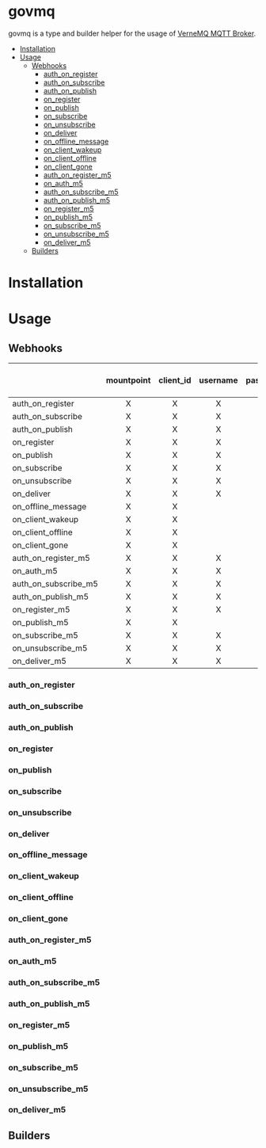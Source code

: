 # govmq

govmq is a type and builder helper for the usage of [VerneMQ MQTT Broker](https://vernemq.com, "VerneMQ Homepage").

- [Installation](#installation)
- [Usage](#usage)
  - [Webhooks](#webhooks)
    - [auth_on_register](#auth_on_register)
    - [auth_on_subscribe](#auth_on_subscribe)
    - [auth_on_publish](#auth_on_publish)
    - [on_register](#on_register)
    - [on_publish](#on_publish)
    - [on_subscribe](#on_subscribe)
    - [on_unsubscribe](#on_unsubscribe)
    - [on_deliver](#on_deliver)
    - [on_offline_message](#on_offline_message)
    - [on_client_wakeup](#on_client_wakeup)
    - [on_client_offline](#on_client_offline)
    - [on_client_gone](#on_client_gone)
    - [auth_on_register_m5](#auth_on_register_m5)
    - [on_auth_m5](#on_auth_m5)
    - [auth_on_subscribe_m5](#auth_on_subscribe_m5)
    - [auth_on_publish_m5](#auth_on_publish_m5)
    - [on_register_m5](#on_register_m5)
    - [on_publish_m5](#on_publish_m5)
    - [on_subscribe_m5](#on_subscribe_m5)
    - [on_unsubscribe_m5](#on_unsubscribe_m5)
    - [on_deliver_m5](#on_deliver_m5)
  - [Builders](#builders)

# Installation 


# Usage

## Webhooks

|                      | mountpoint | client_id | username | password | peer_addr | peer_port | clean_session | topics (array object) | topics (string) | topics (array string) | qos | payload | retain | clean_start | properties |
|----------------------|:----------:|:---------:|:--------:|:--------:|:---------:|:---------:|:-------------:|:---------------------:|:---------------:|:---------------------:|:---:|:-------:|:------:|:-----------:|:----------:|
| auth_on_register     | X          | X         | X        | X        | X         | X         | X             |                       |                 |                       |     |         |        |             |            |
| auth_on_subscribe    | X          | X         | X        |          |           |           |               | X                     |                 |                       |     |         |        |             |            |
| auth_on_publish      | X          | X         | X        |          |           |           |               |                       | X               |                       | X   | X       | X      |             |            |
| on_register          | X          | X         | X        |          | X         | X         |               |                       |                 |                       |     |         |        |             |            |
| on_publish           | X          | X         | X        |          |           |           |               |                       | X               |                       | X   | X       | X      |             |            |
| on_subscribe         | X          | X         | X        |          |           |           |               | X                     |                 |                       |     |         |        |             |            |
| on_unsubscribe       | X          | X         | X        |          |           |           |               |                       |                 | X                     |     |         |        |             |            |
| on_deliver           | X          | X         | X        |          |           |           |               |                       | X               |                       |     | X       |        |             |            |
| on_offline_message   | X          | X         |          |          |           |           |               |                       | X               |                       | X   | X       | X      |             |            |
| on_client_wakeup     | X          | X         |          |          |           |           |               |                       |                 |                       |     |         |        |             |            |
| on_client_offline    | X          | X         |          |          |           |           |               |                       |                 |                       |     |         |        |             |            |
| on_client_gone       | X          | X         |          |          |           |           |               |                       |                 |                       |     |         |        |             |            |
| auth_on_register_m5  | X          | X         | X        | X        | X         | X         |               |                       |                 |                       |     |         |        | X           | X          |
| on_auth_m5           | X          | X         | X        |          |           |           |               |                       |                 |                       |     |         |        |             | X          |
| auth_on_subscribe_m5 | X          | X         | X        |          |           |           |               | X                     |                 |                       |     |         |        |             | X          |
| auth_on_publish_m5   | X          | X         | X        |          |           |           |               |                       | X               |                       | X   | X       | X      |             | X          |
| on_register_m5       | X          | X         | X        |          | X         | X         |               |                       |                 |                       |     |         |        |             | X          |
| on_publish_m5        | X          | X         |          |          |           |           |               | X                     |                 |                       | X   | X       | X      | X           | X          |
| on_subscribe_m5      | X          | X         | X        |          |           |           |               | X                     |                 |                       |     |         |        |             | X          |
| on_unsubscribe_m5    | X          | X         | X        |          |           |           |               |                       |                 | X                     |     |         |        |             | X          |
| on_deliver_m5        | X          | X         | X        |          |           |           |               |                       | X               |                       |     | X       |        |             | X          |


### auth_on_register

### auth_on_subscribe

### auth_on_publish

### on_register

### on_publish

### on_subscribe

### on_unsubscribe


### on_deliver

### on_offline_message


### on_client_wakeup

### on_client_offline

### on_client_gone

### auth_on_register_m5

### on_auth_m5

### auth_on_subscribe_m5

### auth_on_publish_m5


### on_register_m5


### on_publish_m5


### on_subscribe_m5

### on_unsubscribe_m5


### on_deliver_m5

## Builders




